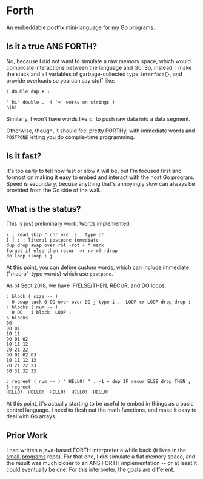 # Forth
An embeddable postfix mini-language for my Go programs.

## Is it a true ANS FORTH?

No, because I did not want to simulate a raw memory space, which would
complicate interactions between the language and Go.  So, instead, I
make the stack and all variables of garbage-collected type
`interface{}`, and provide overloads so you can say stuff like:

~~~~~~
: double dup + ;

" hi" double .  ( '+' works on strings )
hihi
~~~~~~

Similarly, I won't have words like `c,` to push raw data into a data segment.

Otherwise, though, it should feel pretty FORTHy, with immediate words 
and `POSTPONE` letting you do compile-time programming.

## Is it fast?

It's too early to tell how fast or slow it will be, but I'm focused
first and formost on making it easy to embed and interact with the host
Go program.  Speed is secondary, becuse anything that's annoyingly slow can
always be provided from the Go side of the wall.

## What is the status?

This is just preliminary work.  Words implemented:

~~~~~~
\ ( read skip " chr ord .s . type cr
[ ] : ; literal postpone immediate 
dup drop swap over rot -rot + * mark 
forget if else then recur  >r r> r@ rdrop
do loop +loop i j
~~~~~~

At this point, you can define custom words, which can include
immediate ("macro"-type words) which use `postpone`. 

As of Sept 2018, we have IF/ELSE/THEN, RECUR, and DO loops.

~~~~~~
: block ( size -- ) 
  0 swap tuck 0 DO over over DO j type i .  LOOP cr LOOP drop drop ;
: blocks ( num -- ) 
  0 DO   i block  LOOP ;
5 blocks
00
00 01
10 11
00 01 02
10 11 12
20 21 22
00 01 02 03
10 11 12 13
20 21 22 23
30 31 32 33

: regreet ( num -- ) " HELLO! " . -1 + dup IF recur ELSE drop THEN ;
5 regreet
HELLO!  HELLO!  HELLO!  HELLO!  HELLO! 
~~~~~~

At this point, it's actually starting to be useful to embed in things as a basic
control language.  I need to flesh out the math functions, and make it easy to 
deal with Go arrays.

## Prior Work

I had written a java-based FORTH interpreter a while back (it lives in
the [small-programs](https://github.com/rwtodd/small_programs) repo).
For that one, I __did__ simulate a flat memory space, and the result was
much closer to an ANS FORTH implementation -- or at least it could
eventually be one.  For this interpreter, the goals are different.

